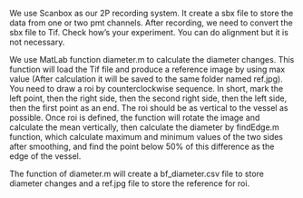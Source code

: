 We use Scanbox as our 2P recording system. It create a sbx file to store the data from one or two pmt channels. After recording, we need to convert the sbx file to Tif. Check how’s your experiment. You can do alignment but it is not necessary. 

We use MatLab function diameter.m to calculate the diameter changes. This function will load the Tif file and produce a reference image by using max value (After calculation it will be saved to the same folder named ref.jpg). You need to draw a roi by counterclockwise sequence. In short, mark the left point, then the right side, then the second right side, then the left side, then the first point as an end. The roi should be as vertical to the vessel as possible. Once roi is defined, the function will rotate the image and calculate the mean vertically, then calculate the diameter by findEdge.m function, which calculate maximum and minimum values of the two sides after smoothing, and find the point below 50% of this difference as the edge of the vessel.

The function of diameter.m will create a bf_diameter.csv file to store diameter changes and a ref.jpg file to store the reference for roi. 
